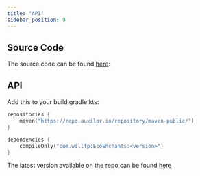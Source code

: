 ```yaml
---
title: "API"
sidebar_position: 9
---
```


## Source Code

The source code can be found [here](https://github.com/Auxilor/EcoEnchants):

## API

Add this to your build.gradle.kts:

```kts
repositories {
    maven("https://repo.auxilor.io/repository/maven-public/")
}

dependencies {
    compileOnly("com.willfp:EcoEnchants:<version>")
}
```

The latest version available on the repo can be found [here](https://github.com/Auxilor/EcoEnchants/tags)
